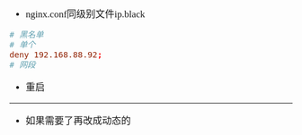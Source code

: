<span  style="font-family: Simsun,serif; font-size: 17px; ">

- nginx.conf同级别文件ip.black
~~~nginx.conf
# 黑名单
# 单个
deny 192.168.88.92;
# 网段

~~~
- 重启

---

- 如果需要了再改成动态的

</span>